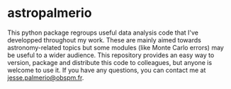 # astropalmerio
This python package regroups useful data analysis code that I've developped throughout my work.
These are mainly aimed towards astronomy-related topics but some modules (like Monte Carlo errors) may be useful to a wider audience.
This repository provides an easy way to version, package and distribute this code to colleagues, but anyone is welcome to use it.
If you have any questions, you can contact me at jesse.palmerio@obspm.fr.